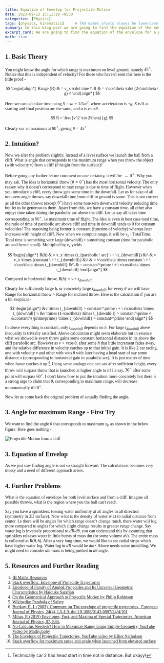 ```yaml
---
title: Equation of Envelop for Projectile Motion 
date: 2023-09-13 15:11:20 +0530
categories: [Physics]
tags: [physics, kinematics]     # TAG names should always be lowercase
summary: In this blog post we are going to find the equation of the envelope for a projectile motion. We will find maximum range and corresponding angle when object is lauched from an elevated surface.
excerpt_card: We are going to find the equation of the envelope for a projectile motion, maximum range and corresponding angle when object is lauched from an elevated surface.
math: true
---
```


<div class="custom" markdown="1" style="font-family: Verdana"> 

## 1. Basic Theory

You might know the angle for which range is maximum on level ground, namely $45^\circ$. Notice that this is independent of velocity! For those who haven't seen this here is the little proof -

$$
\begin{align*}
    Range (R) & = v_x \cdot time \\
    R & = v\cos\theta \cdot (2v\sin\theta / g) \\
\end{align*}
$$

Here we can calculate time using $S = ut + 1/2at^2$, where acceleration is $-g$, $S$ is 0 as starting and final position are the same, and $u$ is $v\sin\theta$.

$$
R = \frac{v^2 \sin 2\theta}{g}
$$

Clearly $\sin$ is maximum at $90^\circ$, giving $\theta = 45^\circ$

## 2. Intuition?

Now we alter the problem slightly. Instead of a level surface we launch the ball from a cliff. What is angle that corresponds to the maximum range when you throw the object (with velocity $v$) from a cliff ($h$ height from the surface)?

Before going any further let me comment on one certainty, it will be $\to 0^\circ$! Why you may ask. The idea is horizontal throw ($\theta = 0^\circ$) has the most horizontal velocity. The only reason why it doesn't correspond to max range is due to time of flight. However when you introduce a cliff, every throw gets some time in the downfall. Let us for sake of all non-zero angle throws, say downfall time from cliff to ground is same. This is not correct as all the other throws (except $0^\circ$) have some non-zero downward velocity reducing time, but let us be generous to them. Apart from this, we have a constant time, all other also enjoys time taken during the parabolic arc above the cliff. Let us say all takes time corresponding to $90^\circ$, i.e maximum time of flight. The idea is even in best case total time, the ratio of time of parabolic arc above cliff and time in downhill tends to 0 for constant velocities! The reasoning being former is constant (function of velocity) whereas later increases with height of cliff. Now when we compute range, it will be $v_x \cdot \text{TotalTime}$. Total time is something very large (downhill) + something constant (time for parabolic arc and hence small). Multiplied by $v_x$ yields

$$
\begin{align*}
 R(h) & = v_x \times (t_{parabolic \ arc} \ + \ t_{downhill}) &\\
 & = v_x \times (constant \ + \ t_{downhill}) &\\
 & = v\cos\theta \times constant \ + \ v\cos\theta \times t_{downhill} &\\
 & = constant^\prime \ + \ v\cos\theta \times t_{downhill}
\end{align*}
$$

Compared to horizontal throw, $R(h) = v \times t_{downhill}$.

Clearly for sufficiently large h, or concretely large $t_{downhill}$, for every $\theta$ we will have Range for horizontal throw > Range for inclined throw. Here is the calculation if you are a bit skeptical -

$$
\begin{align*}
    &v \times t_{downhill} > constant^\prime \ + \ v\cos\theta \times t_{downhill} \\
    &v \times (1-\cos\theta) \times t_{downhill} > constant^\prime \\
    &constant^{\prime\prime} \times t_{downhill} > constant^\prime
\end{align*}
$$

In above everything is constant, only $t_{downhill}$ depends on $h$. For large $t_{downhill}$ above inequality is trivially satisfied. Above calculation might seem elaborate but in essence what we showed is every throw gains some constant horizontal distance in its above the cliff parabolic arc. However as $v > v\cos\theta$, after some $h$ that little increment fades away, and the relative difference in velocity catches up to that initial gain. It is like 2 car racing, one with velocity $v$ and other with $v\cos\theta$ with later having a head start of say some distance $x$ (corresponding to horizontal gain in parabolic arc). It is just matter of time when faster catches it up![^1]
Using same analogy one can say after sufficient height, every throw will surpass throw that is launched at higher angle to it! I.e say, $30^\circ$ after some point will surpass $60^\circ$. I don't know how to put the intuition more concretely but there is a strong urge to claim that $\theta$, corresponding to maximum range, will decrease monotonically till $0^\circ$.

Now let us come back the original problem of actually finding the angle.

## 3. Angle for maximum Range - First Try

We want to find the angle $\theta$ that corresponds to maximum $x_t$, as shown in the below figure. Here goes nothing -

![Projectile Motion from a cliff](file:///home/ishan/Sukhjinder_Personal/My%20Notes/Marktext/Images/ProjectileFromCliff.png?msec=1695117762911 "Projectile Motion from a cliff. [Link](https://blog.cupcakephysics.com/classical%20mechanics/2015/04/25/maximum-range-of-a-projectile.html) ")

<calculations>

## 3. Equation of Envelop

As we just saw finding angle is not so straight forward. The calculations becomes very messy and a need of different approach arises.

## 4. Further Problems

What is the equation of envelope for both level surface and from a cliff. Imagine all possible throws, what is the region where you the ball can't reach.

Say you have a sprinklers. tossing water uniformly at all angles in all direction (symmetry in 2D surface). Now what is the density of water w.r.t to radial distance from center. I.e there will be angles for which range doesn't change much, there water will log more compared to angles for which slight change results in greater range change. Say water log is inversely proportional to $dR/d\theta$, you can understand this by assuming that sprinklers releases water in little bursts of mass $dm$ (or some volume $dv$). The entire mass is collected at $R(\theta,h)$. After a very long time, we would like to see radial strips which have higher water log. Water log in $dR$ would be $dm \times$ 
Above needs some modelling. We might need to consider $dm$ mass is being pushed in $d\theta$ angle.

## 5. Resources and Further Reading

1. [IB Maths Resources](https://ibmathsresources.com/2020/04/06/envelope-of-projectile-motion/#:~:text=Finding%20the%20equation%20of%20an%20envelope%20for%20projectile%20motion&text=F(x%2Cy%2Ctheta,F%20with%20respect%20to%20theta.))
2. [Stack overflow: Envelope of Projectile Trajectories](https://math.stackexchange.com/questions/1495086/envelope-of-projectile-trajectories)
3. [Envelope of Family of Angled Projectiles and Its Universal Geometric Characteristics by Haiduke Sarafian](https://www.scirp.org/pdf/ajcm_2020090315280603.pdf)
4. [On the Geometrical Approach to Projectile Motion by Philip Robinson](https://www.jstor.org/stable/pdf/3620177.pdf?refreqid=excelsior%3A371a5f352e9d301ff2fde324e3de6028&ab_segments=&origin=&initiator=&acceptTC=1)
5. [Wikipedia: Parabola of Safety](https://en.wikipedia.org/wiki/Parabola_of_safety)
6. [Butikov, E. I. (2003). Comment on The envelope of projectile trajectories . European Journal of Physics, 24(4), L5–L9. doi:10.1088/0143-0807/24/4/101](https://iopscience.iop.org/article/10.1088/0143-0807/24/4/101/meta)
7. [Mihas, P. (2019) Envelopes, Foci, and Maxima of Special Trajectories. American Journal of Physics, 87, 836.](https://doi.org/10.1119/1.5122894)
8. [No Calculus Needed?! How to Maximize Range Using Simple Geometry, YouTube Video by MathyJaphy](https://www.youtube.com/watch?v=xwhbT9Do1RQ)
9. [The Envelope of Projectile Trajectories, YouTube video by Elliot Nicholson](https://www.youtube.com/watch?v=P32zK3I8dog)
10. [Stack overflow for maximum range and angle when launched from elevated surface](https://math.stackexchange.com/questions/127300/maximum-range-of-a-projectile-launched-from-an-elevation)

[^1]: Technically car 2 had head start in time not in distance. But okayy!

</div>
